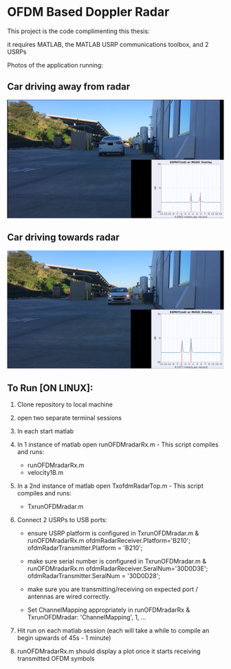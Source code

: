 # OFDM Based Doppler Radar 

This project is the code complimenting this thesis: 

it requires MATLAB, the MATLAB USRP communications toolbox, and 2 USRPs 

Photos of the application running: 

## Car driving away from radar
![alt text](https://github.com/spetca/OFDM-Doppler-Radar/blob/master/imgs/img1.png)

## Car driving towards radar
![alt text](https://github.com/spetca/OFDM-Doppler-Radar/blob/master/imgs/img2.png)

## To Run [ON LINUX]:

1. Clone repository to local machine

2. open two separate terminal sessions

3. In each start matlab

4. In 1 instance of matlab open runOFDMradarRx.m - This script compiles and runs:
	-  runOFDMradarRx.m
	-  velocity1B.m

5. In a 2nd instance of matlab open TxofdmRadarTop.m - This script compiles and runs:
	-  TxrunOFDMradar.m

6. Connect 2 USRPs to USB ports:
	- ensure  USRP platform is configured in TxrunOFDMradar.m &  runOFDMradarRx.m
   		ofdmRadarReceiver.Platform='B210';
		ofdmRadarTransmitter.Platform = 'B210';

	- make sure serial number is configured in TxrunOFDMradar.m &  runOFDMradarRx.m
		ofdmRadarReceiver.SeralNum='30D0D3E';
		ofdmRadarTransmitter.SeralNum = '30D0D28';

	- make sure you are transmitting/receiving on expected port / antennas are wired correctly. 
	- Set ChannelMapping appropriately in runOFDMradarRx & TxrunOFDMradar:
			'ChannelMapping', 1, ...


7. Hit run on each matlab session (each will take a while to compile an begin upwards of 45s - 1 minute)

8. runOFDMradarRx.m should display a plot once it starts receiving transmitted OFDM symbols
